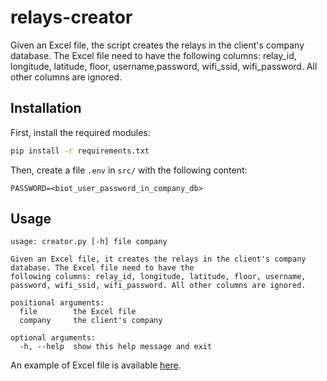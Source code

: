 # relays-creator

Given an Excel file, the script creates the relays in the client's company database.
The Excel file need to have the following columns: relay_id, longitude, latitude, floor, username,password, wifi_ssid, wifi_password. All other columns are ignored.

## Installation

First, install the required modules:

```bash
pip install -r requirements.txt
```

Then, create a file `.env` in `src/` with the following content:

```
PASSWORD=<biot_user_password_in_company_db>
```

## Usage

```
usage: creator.py [-h] file company

Given an Excel file, it creates the relays in the client's company database. The Excel file need to have the
following columns: relay_id, longitude, latitude, floor, username, password, wifi_ssid, wifi_password. All other columns are ignored.

positional arguments:
  file        the Excel file
  company     the client's company

optional arguments:
  -h, --help  show this help message and exit
```

An example of Excel file is available [here](examples/excel.xlsx).
